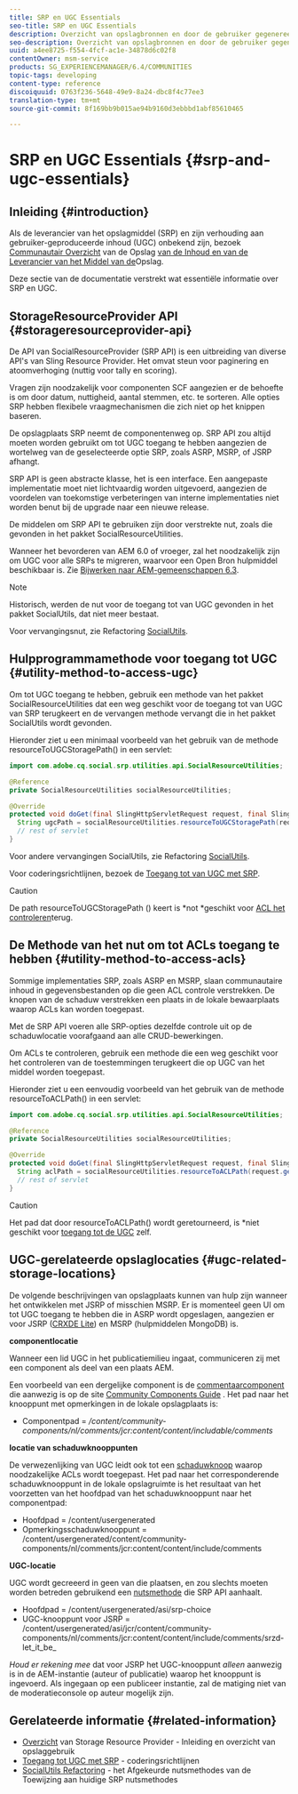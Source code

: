 ```yaml
---
title: SRP en UGC Essentials
seo-title: SRP en UGC Essentials
description: Overzicht van opslagbronnen en door de gebruiker gegenereerde inhoud
seo-description: Overzicht van opslagbronnen en door de gebruiker gegenereerde inhoud
uuid: a4ee8725-f554-4fcf-ac1e-34878d6c02f8
contentOwner: msm-service
products: SG_EXPERIENCEMANAGER/6.4/COMMUNITIES
topic-tags: developing
content-type: reference
discoiquuid: 0763f236-5648-49e9-8a24-dbc8f4c77ee3
translation-type: tm+mt
source-git-commit: 8f169bb9b015ae94b9160d3ebbbd1abf85610465

---
```



# SRP en UGC Essentials {#srp-and-ugc-essentials}

## Inleiding {#introduction}

Als de leverancier van het opslagmiddel (SRP) en zijn verhouding aan gebruiker-geproduceerde inhoud (UGC) onbekend zijn, bezoek [Communautair Overzicht](working-with-srp.md) van de Opslag [van de Inhoud en van de Leverancier van het Middel van de](srp.md)Opslag.

Deze sectie van de documentatie verstrekt wat essentiële informatie over SRP en UGC.

## StorageResourceProvider API {#storageresourceprovider-api}

De API van SocialResourceProvider (SRP API) is een uitbreiding van diverse API&#39;s van Sling Resource Provider. Het omvat steun voor paginering en atoomverhoging (nuttig voor tally en scoring).

Vragen zijn noodzakelijk voor componenten SCF aangezien er de behoefte is om door datum, nuttigheid, aantal stemmen, etc. te sorteren. Alle opties SRP hebben flexibele vraagmechanismen die zich niet op het knippen baseren.

De opslagplaats SRP neemt de componentenweg op. SRP API zou altijd moeten worden gebruikt om tot UGC toegang te hebben aangezien de wortelweg van de geselecteerde optie SRP, zoals ASRP, MSRP, of JSRP afhangt.

SRP API is geen abstracte klasse, het is een interface. Een aangepaste implementatie moet niet lichtvaardig worden uitgevoerd, aangezien de voordelen van toekomstige verbeteringen van interne implementaties niet worden benut bij de upgrade naar een nieuwe release.

De middelen om SRP API te gebruiken zijn door verstrekte nut, zoals die gevonden in het pakket SocialResourceUtilities.

Wanneer het bevorderen van AEM 6.0 of vroeger, zal het noodzakelijk zijn om UGC voor alle SRPs te migreren, waarvoor een Open Bron hulpmiddel beschikbaar is. Zie [Bijwerken naar AEM-gemeenschappen 6.3](upgrade.md).

>[!NOTE]
>
>Historisch, werden de nut voor de toegang tot van UGC gevonden in het pakket SocialUtils, dat niet meer bestaat.
>
>Voor vervangingsnut, zie Refactoring [SocialUtils](socialutils.md).

## Hulpprogrammamethode voor toegang tot UGC {#utility-method-to-access-ugc}

Om tot UGC toegang te hebben, gebruik een methode van het pakket SocialResourceUtilities dat een weg geschikt voor de toegang tot van UGC van SRP terugkeert en de vervangen methode vervangt die in het pakket SocialUtils wordt gevonden.

Hieronder ziet u een minimaal voorbeeld van het gebruik van de methode resourceToUGCStoragePath() in een servlet:

```java
import com.adobe.cq.social.srp.utilities.api.SocialResourceUtilities;

@Reference
private SocialResourceUtilities socialResourceUtilities;

@Override
protected void doGet(final SlingHttpServletRequest request, final SlingHttpServletResponse response) throws ServletException, IOException {
  String ugcPath = socialResourceUtilities.resourceToUGCStoragePath(request.getResource());
  // rest of servlet
}
```

Voor andere vervangingen SocialUtils, zie Refactoring [SocialUtils](socialutils.md).

Voor coderingsrichtlijnen, bezoek de [Toegang tot van UGC met SRP](accessing-ugc-with-srp.md).

>[!CAUTION]
>
>De path resourceToUGCStoragePath () keert is *not *geschikt voor [ACL het controleren](srp.md#for-access-control-acls)terug.

## De Methode van het nut om tot ACLs toegang te hebben {#utility-method-to-access-acls}

Sommige implementaties SRP, zoals ASRP en MSRP, slaan communautaire inhoud in gegevensbestanden op die geen ACL controle verstrekken. De knopen van de schaduw verstrekken een plaats in de lokale bewaarplaats waarop ACLs kan worden toegepast.

Met de SRP API voeren alle SRP-opties dezelfde controle uit op de schaduwlocatie voorafgaand aan alle CRUD-bewerkingen.

Om ACLs te controleren, gebruik een methode die een weg geschikt voor het controleren van de toestemmingen terugkeert die op UGC van het middel worden toegepast.

Hieronder ziet u een eenvoudig voorbeeld van het gebruik van de methode resourceToACLPath() in een servlet:

```java
import com.adobe.cq.social.srp.utilities.api.SocialResourceUtilities;

@Reference
private SocialResourceUtilities socialResourceUtilities;

@Override
protected void doGet(final SlingHttpServletRequest request, final SlingHttpServletResponse response) throws ServletException, IOException {
  String aclPath = socialResourceUtilities.resourceToACLPath(request.getResource());
  // rest of servlet
}
```

>[!CAUTION]
>
>Het pad dat door resourceToACLPath() wordt geretourneerd, is *niet geschikt voor [toegang tot de UGC](#utility-method-to-access-acls) zelf.

## UGC-gerelateerde opslaglocaties {#ugc-related-storage-locations}

De volgende beschrijvingen van opslagplaats kunnen van hulp zijn wanneer het ontwikkelen met JSRP of misschien MSRP. Er is momenteel geen UI om tot UGC toegang te hebben die in ASRP wordt opgeslagen, aangezien er voor JSRP ([CRXDE Lite](../../help/sites-developing/developing-with-crxde-lite.md)) en MSRP (hulpmiddelen MongoDB) is.

**componentlocatie**

Wanneer een lid UGC in het publicatiemilieu ingaat, communiceren zij met een component als deel van een plaats AEM.

Een voorbeeld van een dergelijke component is de [commentaarcomponent](http://localhost:4502/content/community-components/en/comments.html) die aanwezig is op de site [Community Components Guide](components-guide.md) . Het pad naar het knooppunt met opmerkingen in de lokale opslagplaats is:

* Componentpad = */content/community-components/nl/comments/jcr:content/content/includable/comments*

**locatie van schaduwknooppunten**

De verwezenlijking van UGC leidt ook tot een [schaduwknoop](srp.md#about-shadow-nodes-in-jcr) waarop noodzakelijke ACLs wordt toegepast. Het pad naar het corresponderende schaduwknooppunt in de lokale opslagruimte is het resultaat van het voorzetten van het hoofdpad van het schaduwknooppunt naar het componentpad:

* Hoofdpad = /content/usergenerated
* Opmerkingsschaduwknooppunt = /content/usergenerated/content/community-components/nl/comments/jcr:content/content/include/comments

**UGC-locatie**

UGC wordt gecreeerd in geen van die plaatsen, en zou slechts moeten worden betreden gebruikend een [nutsmethode](#utility-method-to-access-ugc) die SRP API aanhaalt.

* Hoofdpad = /content/usergenerated/asi/srp-choice
* UGC-knooppunt voor JSRP = /content/usergenerated/asi/jcr/content/community-components/nl/comments/jcr:content/content/include/comments/srzd-let_it_be_

*Houd er rekening mee* dat voor JSRP het UGC-knooppunt *alleen* aanwezig is in de AEM-instantie (auteur of publicatie) waarop het knooppunt is ingevoerd. Als ingegaan op een publiceer instantie, zal de matiging niet van de moderatieconsole op auteur mogelijk zijn.

## Gerelateerde informatie {#related-information}

* [Overzicht](srp.md) van Storage Resource Provider - Inleiding en overzicht van opslaggebruik
* [Toegang tot UGC met SRP](accessing-ugc-with-srp.md) - coderingsrichtlijnen
* [SocialUtils Refactoring](socialutils.md) - het Afgekeurde nutsmethodes van de Toewijzing aan huidige SRP nutsmethodes


